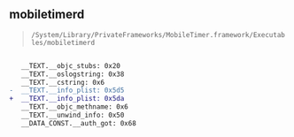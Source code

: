 ## mobiletimerd

> `/System/Library/PrivateFrameworks/MobileTimer.framework/Executables/mobiletimerd`

```diff

   __TEXT.__objc_stubs: 0x20
   __TEXT.__oslogstring: 0x38
   __TEXT.__cstring: 0x6
-  __TEXT.__info_plist: 0x5d5
+  __TEXT.__info_plist: 0x5da
   __TEXT.__objc_methname: 0x6
   __TEXT.__unwind_info: 0x50
   __DATA_CONST.__auth_got: 0x68

```
